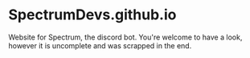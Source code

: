 # SpectrumDevs.github.io
Website for Spectrum, the discord bot. You're welcome to have a look, however it is uncomplete and was scrapped in the end.
